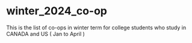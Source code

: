 # winter_2024_co-op
This is the list of co-ops in winter term for college students who study in CANADA and US ( Jan to April )
